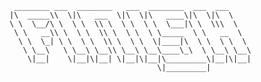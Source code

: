 <code>
 ________ ___  ________   ___  ________  ___  ___     
|\  _____\\  \|\   ___  \|\  \|\   ____\|\  \|\  \    
\ \  \__/\ \  \ \  \\ \  \ \  \ \  \___|\ \  \\\  \   
 \ \   __\\ \  \ \  \\ \  \ \  \ \_____  \ \   __  \  
  \ \  \_| \ \  \ \  \\ \  \ \  \|____|\  \ \  \ \  \ 
   \ \__\   \ \__\ \__\\ \__\ \__\____\_\  \ \__\ \__\
    \|__|    \|__|\|__| \|__|\|__|\_________\|__|\|__|
                                 \|_________|         
</code>
